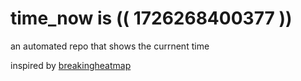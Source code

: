 # time_now is (( 1726268400377 ))

an automated repo that shows the currnent time

inspired by [breakingheatmap](https://github.com/breakingheatmap/breakingheatmap)